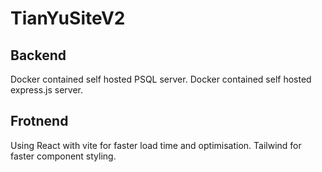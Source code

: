 # TianYuSiteV2
 
## Backend
Docker contained self hosted PSQL server.
Docker contained self hosted express.js server.


## Frotnend
Using React with vite for faster load time and optimisation.
Tailwind for faster component styling.




